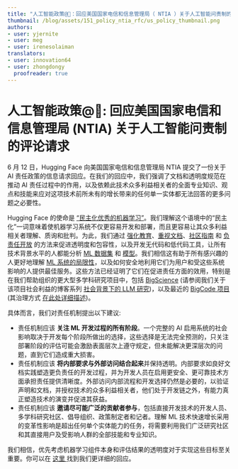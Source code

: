 ```yaml
---
title: "人工智能政策@🤗：回应美国国家电信和信息管理局（ NTIA ）关于人工智能问责制的评论请求"
thumbnail: /blog/assets/151_policy_ntia_rfc/us_policy_thumbnail.png
authors:
- user: yjernite
- user: meg
- user: irenesolaiman
translators:
- user: innovation64
- user: zhongdongy
  proofreader: true
---
```


# 人工智能政策@🤗: 回应美国国家电信和信息管理局 (NTIA) 关于人工智能问责制的评论请求 

6 月 12 日，Hugging Face 向美国国家电信和信息管理局 NTIA 提交了一份关于 AI 责任政策的信息请求回应。在我们的回应中，我们强调了文档和透明度规范在推动 AI 责任过程中的作用，以及依赖此技术众多利益相关者的全面专业知识、观点和技能来应对这项技术前所未有的增长带来的任何单一实体都无法回答的更多问题之必要性。

Hugging Face 的使命是 [“民主化优秀的机器学习”](https://huggingface.co/about)。我们理解这个语境中的“民主化”一词意味着使机器学习系统不仅更容易开发和部署，而且更容易让其众多利益相关者理解、质询和批判。为此，我们通过 [强化教育](https://huggingface.co/learn/nlp-course/chapter1/1)、[重视文档](https://huggingface.co/docs/hub/model-cards)、[社区指南](https://huggingface.co/blog/content-guidelines-update) 和 [负责任开放](https://huggingface.co/blog/ethics-soc-3) 的方法来促进透明度和包容性，以及开发无代码和低代码工具，让所有技术背景水平的人都能分析 [ML 数据集](https://huggingface.co/spaces/huggingface/data-measurements-tool) 和 [模型](https://huggingface.co/spaces/society-ethics/StableBias)。我们相信这有助于所有感兴趣的人更好地理解 [ML 系统的局限性](https://huggingface.co/blog/ethics-soc-2)，以及如何安全地利用它们为用户和受这些系统影响的人提供最佳服务。这些方法已经证明了它们在促进责任方面的效用，特别是在我们帮助组织的更大型多学科研究项目中，包括 [BigScience](https://huggingface.co/bigscience) (请参阅我们关于该项目社会利益的博客系列 [社会背景下的 LLM 研究](https://montrealethics.ai/category/columns/social-context-in-llm-research/))，以及最近的 [BigCode 项目](https://huggingface.co/bigcode) (其治理方式 [在此处详细描述](https://huggingface.co/datasets/bigcode/governance-card))。

具体而言，我们对责任机制提出以下建议:

- 责任机制应该 **关注 ML 开发过程的所有阶段**。一个完整的 AI 启用系统的社会影响取决于开发每个阶段所做出的选择，这些选择是无法完全预测的，只关注部署阶段的评估可能会激励表面层次上遵守规定，但未能解决更深层次的问题，直到它们造成重大损害。
- 责任机制应该 **将内部要求与外部访问结合起来**并保持透明。内部要求如良好文档实践塑造更负责任的开发过程，并为开发人员在启用更安全、更可靠技术方面承担责任提供清晰度。外部访问内部流程和开发选择仍然是必要的，以验证声明和文档，并授权技术的众多利益相关者，他们处于开发链之外，有能力真正塑造技术的演变并促进其获益。
- 责任机制应该 **邀请尽可能广泛的贡献者参与**，包括直接开发技术的开发人员、多学科研究社区、倡导组织、政策制定者和记者。理解 ML 技术快速增长采用的变革性影响是超出任何单个实体能力的任务，将需要利用我们广泛研究社区和其直接用户及受影响人群的全部技能和专业知识。

我们相信，优先考虑机器学习组件本身和评估结果的透明度对于实现这些目标至关重要。你可以在 <a href="../assets/151_policy_ntia_rfc/HF_NTIA_RFC.pdf"> 这里 </a> 找到我们更详细的回应。

<!-- {authors} -->